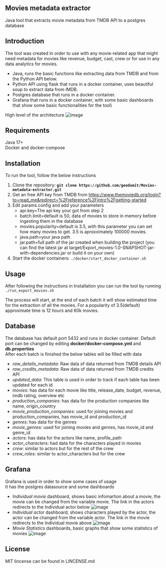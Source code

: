 ## **Movies metadata extractor**
Java tool that extracts movie metadata from TMDB API to a postgres database
## **Introduction**
The tool was created in order to use with any movie-related app that might need metadata for movies like revenue, budget, cast, crew or for use in any data analytics for movies.


- Java, runs the basic functions like extracting data from TMDB and from the Python API below.
- Python API using flask that runs in a docker container, uses beautiful soup to extract data from IMDB.
- Postgres database that runs in a docker container.
- Grafana that runs in a docker container, with some basic dashboards that show some basic functionalities for the tool\

High level of the architecture
![image](https://github.com/user-attachments/assets/3a9972ff-46cc-46a4-920c-9b49a0318b68)


## **Requirements**
Java 17+\
Docker and docker-compose

## **Installation**
To run the tool, follow the below instructions

1. Clone the repository: **`git clone https://github.com/geodumit/Movies-metadata-extractor.git`**
2. Get an free API key from TMDB from https://www.themoviedb.org/login?to=read_me&redirect=%2Freference%2Fintro%2Fgetting-started
3. Edit params.config and add your parameters
   - api.key=The api key your got from step 2
   - batch.limit=default is 50, data of movies to store in memory before ingesting them in the database
   - movies.popularity=default is 3.5, with this parameter you can set how many movies to get. 3.5 is aproxximately 100000 movies.
   - java.path=your java path
   - jar.path=full path of the jar created when building the project (you can find the latest jar at target/Export_movies-1.0-SNAPSHOT-jar-with-dependencies.jar or build it on your own)
5. Start the docker containers: `./docker/start_docker_container.sh`

## **Usage**
After following the instructions in Installation you can run the tool by running
`./run_export_movies.sh`

The process will start, at the end of each batch it will show estimated time for the extraction of all the movies. For a popularity of 3.5(default) approximate time is 12 hours and 60k movies.

## **Database**
The database has default port 5432 and runs in docker container. Default port can be changed by editing **docker/docker-compose.yml** and **db.properties**\
After each batch is finished the below tables will be filled with data
   - *raw_details_metadata*: Raw data of data returned from TMDB details API
   - *raw_credits_metadata*: Raw data of data returned from TMDB credits API
   - *updated_data*: This table is used in order to track if each table has been updated for each id
   - *movies*: has data for each movie like title, release_date, budget, revenue, imdb rating, overview etc
   - *production_companies*: has data for the production companies like name, origin_country
   - *movie_production_companies*: used for joining movies and production_companies, has movie_id and production_id
   - *genres*: has data for the genres
   - *movie_genres*: used for joining movies and genres, has movie_id and genre_id
   - *actors*: has data for the actors like name, profile_path
   - *actor_characters*: had data for the characters played in movies
   - *crew*: similar to actors but for the rest of the crew
   - *crew_roles*: similar to actor_characters but for the crew

## **Grafana**
Grafana is used in order to show some cases of usage\
It has the postgres datasource and some dashboards 
   - *Individual movie* dashboard, shows basic infomartion about a movie, the movie can be changed from the variable movie. The link in the actors redirects to the Individual actor below
     ![image](https://github.com/user-attachments/assets/b45cacab-8a4f-4034-96ea-33bf509f8c5b)
   - *Individual actor* dashboard, shows characters played by the actor, the actor can be changed from the variable actor. The link in the movie redirects to the Individual movie above
     ![image](https://github.com/user-attachments/assets/a33c4c05-334c-4a54-bfd2-ae0c83532d63)
   - *Movie Statistics* dashboards, basic graphs that show some statistics of movies
     ![image](https://github.com/user-attachments/assets/4603db64-5f92-4d6e-aaf1-0e77c3b5799f)



## **License**
MIT lincense can be found in LINCENSE.md
